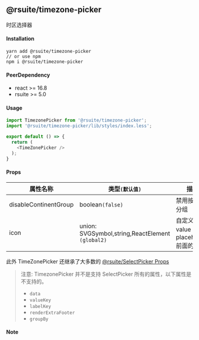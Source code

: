 ## @rsuite/timezone-picker
   时区选择器

#### Installation
```
yarn add @rsuite/timezone-picker
// or use npm
npm i @rsuite/timezone-picker
```

#### PeerDependency
  - react >= 16.8
  - rsuite >= 5.0

#### Usage
```typescript
import TimezonePicker from '@rsuite/timezone-picker';
import '@rsuite/timezone-picker/lib/styles/index.less';

export default () => {
  return (
    <TimeZonePicker />
  );
}
```

#### Props

| 属性名称             | 类型`(默认值)`                                                                      | 描述                                 |
| -------------------- | ----------------------------------------------------------------------------------- | ------------------------------------ |
| disableContinentGroup | boolean`(false)`                                                                   | 禁用按大洲分组                        |
| icon                  | union: SVGSymbol,string,ReactElement `(global2)`                                                | 自定义 value 或者 placeholder 前面的图标 |

此外 TimeZonePicker 还继承了大多数的 [@rsuite/SelectPicker Props](https://rsuitejs.com/components/select-picker/#%3CSelectPicker%3E)

> 注意: TimezonePicker 并不是支持 SelectPicker 所有的属性，以下属性是不支持的。 
> - `data`
> - `valueKey`
> - `labelKey`
> - `renderExtraFooter`
> - `groupBy`

#### Note

